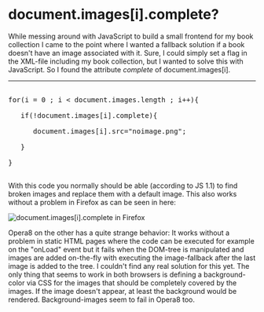 # document.images[i].complete?

While messing around with JavaScript to build a small frontend for my book collection I came to the point where I wanted a fallback solution if a book doesn't have an image associated with it. Sure, I could simply set a flag in the XML-file including my book collection, but I wanted to solve this with JavaScript. So I found the attribute <em>complete</em> of document.images[i].

-------------------------------



<pre class="code">

for(i = 0 ; i < document.images.length ; i++){

   if(!document.images[i].complete){

      document.images[i].src="noimage.png";

   }

}

</pre>



With this code you normally should be able (according to JS 1.1) to find broken images and replace them with a default image. This also works without a problem in Firefox as can be seen in here:



<img src="http://www.zerokspot.com/uploads/documentimagescompleteff.png" alt="document.images[i].complete in Firefox"/>



Opera8 on the other has a quite strange behavior: It works without a problem in static HTML pages where the code can be executed for example on the "onLoad" event but it fails when the DOM-tree is manipulated and images are added on-the-fly with executing the image-fallback after the last image is added to the tree. I couldn't find any real solution for this yet. The only thing that seems to work in both browsers is defining a background-color via CSS for the images that should be completely covered by the images. If the image doesn't appear, at least the background would be rendered. Background-images seem to fail in Opera8 too.